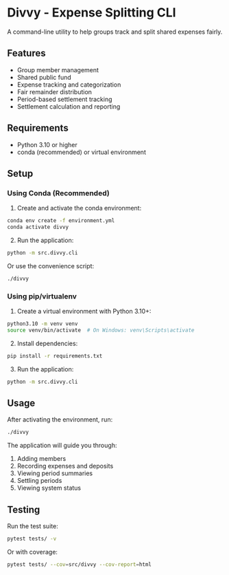# Divvy - Expense Splitting CLI

A command-line utility to help groups track and split shared expenses fairly.

## Features

- Group member management
- Shared public fund
- Expense tracking and categorization
- Fair remainder distribution
- Period-based settlement tracking
- Settlement calculation and reporting

## Requirements

- Python 3.10 or higher
- conda (recommended) or virtual environment

## Setup

### Using Conda (Recommended)

1. Create and activate the conda environment:
```bash
conda env create -f environment.yml
conda activate divvy
```

2. Run the application:
```bash
python -m src.divvy.cli
```

Or use the convenience script:
```bash
./divvy
```

### Using pip/virtualenv

1. Create a virtual environment with Python 3.10+:
```bash
python3.10 -m venv venv
source venv/bin/activate  # On Windows: venv\Scripts\activate
```

2. Install dependencies:
```bash
pip install -r requirements.txt
```

3. Run the application:
```bash
python -m src.divvy.cli
```

## Usage

After activating the environment, run:
```bash
./divvy
```

The application will guide you through:
1. Adding members
2. Recording expenses and deposits
3. Viewing period summaries
4. Settling periods
5. Viewing system status

## Testing

Run the test suite:
```bash
pytest tests/ -v
```

Or with coverage:
```bash
pytest tests/ --cov=src/divvy --cov-report=html
```
